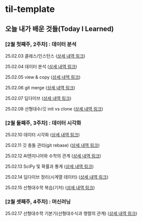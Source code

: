 # til-template

## 오늘 내가 배운 것들(Today I Learned)

### [2월 첫째주, 2주차] : 데이터 분석

25.02.03 클래스/인스턴스 ([상세 내역 링크](https://github.com/WooSungChoi99/dobby-til/blob/main/Feb/2%EC%A3%BC%EC%B0%A8/2025-02-03.md))

25.02.04 데이터 분석 ([상세 내역 링크](https://github.com/WooSungChoi99/dobby-til/blob/main/Feb/2%EC%A3%BC%EC%B0%A8/2025-02-04.md))

25.02.05 view & copy ([상세 내역 링크](https://github.com/WooSungChoi99/dobby-til/blob/main/Feb/2%EC%A3%BC%EC%B0%A8/2025-02-05.md))

25.02.06 git merge ([상세 내역 링크](https://github.com/WooSungChoi99/dobby-til/blob/main/Feb/2%EC%A3%BC%EC%B0%A8/2025-02-06.md))

25.02.07 딥다이브 ([상세 내역 링크](https://github.com/WooSungChoi99/dobby-til/blob/main/Feb/2%EC%A3%BC%EC%B0%A8/2025-02-07.md))

25.02.08 선형대수/깃 init vs clone ([상세 내역 링크](https://github.com/WooSungChoi99/dobby-til/blob/main/Feb/2%EC%A3%BC%EC%B0%A8/2025-02-08.md))

### [2월 둘째주, 3주차] : 데이터 시각화

25.02.10 데이터 시각화 ([상세 내역 링크](https://github.com/WooSungChoi99/dobby-til/blob/main/Feb/3%EC%A3%BC%EC%B0%A8/2025-02-10.md))

25.02.11 깃 충돌 관리(git rebase) ([상세 내역 링크](https://github.com/WooSungChoi99/dobby-til/blob/main/Feb/3%EC%A3%BC%EC%B0%A8/2025-02-11.md))

25.02.12 AI엔지니어와 수학의 관계 ([상세 내역 링크](https://github.com/WooSungChoi99/dobby-til/blob/main/Feb/3%EC%A3%BC%EC%B0%A8/2025-02-12.md))

25.02.13 SciPy 및 확률과 통계 ([상세 내역 링크](https://github.com/WooSungChoi99/dobby-til/blob/main/Feb/3%EC%A3%BC%EC%B0%A8/2025-02-13.md))

25.02.14 딥다이브 정리(시계열 데이터) ([상세 내역 링크](https://github.com/WooSungChoi99/dobby-til/blob/main/Feb/3%EC%A3%BC%EC%B0%A8/2025-02-14.md))

25.02.15 선형대수학 복습(기저) ([상세 내역 링크](https://github.com/WooSungChoi99/dobby-til/blob/main/Feb/3%EC%A3%BC%EC%B0%A8/2025-02-15.md))

### [2월 셋째주, 4주차] : 머신러닝

25.02.17 선형대수학 기본기(선형대수식과 행렬의 관계) ([상세 내역 링크](https://github.com/WooSungChoi99/dobby-til/blob/main/Feb/4%EC%A3%BC%EC%B0%A8/2025-02-17.md))